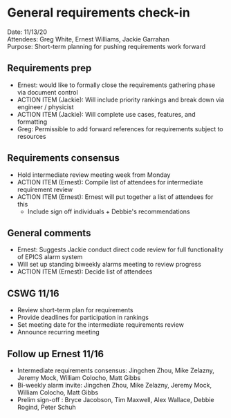 # General requirements check-in
Date: 11/13/20  
Attendees: Greg White, Ernest Williams, Jackie Garrahan  
Purpose: Short-term planning for pushing requirements work forward  

## Requirements prep 
* Ernest: would like to formally close the requirements gathering phase via document control
* ACTION ITEM (Jackie): Will include priority rankings and break down via engineer / physicist
* ACTION ITEM (Jackie): Will complete use cases, features, and formatting 
* Greg: Permissible to add forward references for requirements subject to resources

## Requirements consensus
* Hold intermediate review meeting week from Monday
* ACTION ITEM (Ernest): Compile list of attendees for intermediate requirement review
* ACTION ITEM (Ernest): Ernest will put together a list of attendees for this 
    * Include sign off individuals + Debbie's recommendations

## General comments
* Ernest: Suggests Jackie conduct direct code review for full functionality of EPICS alarm system
* Will set up standing biweekly alarms meeting to review progress 
* ACTION ITEM (Ernest): Decide list of attendees

## CSWG 11/16
* Review short-term plan for requirements
* Provide deadlines for participation in rankings
* Set meeting date for the intermediate requirements review
* Announce recurring meeting

## Follow up Ernest 11/16
* Intermediate requirements consensus: Jingchen Zhou, Mike Zelazny, Jeremy Mock, William Colocho, Matt Gibbs
* Bi-weekly alarm invite: Jingchen Zhou, Mike Zelazny, Jeremy Mock, William Colocho, Matt Gibbs
* Prelim sign-off : Bryce Jacobson, Tim Maxwell, Alex Wallace, Debbie Rogind, Peter Schuh